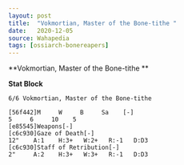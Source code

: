 ```yaml
---
layout: post
title:  "Vokmortian, Master of the Bone-tithe "
date:   2020-12-05
source: Wahapedia
tags: [ossiarch-bonereapers]
---
```


**Vokmortian, Master of the Bone-tithe **

**Stat Block**
```
6/6 Vokmortian, Master of the Bone-tithe 
```

```
[56f442]M     W     B     Sa    [-]
5     6     10    5     
[e85545]Weapons[-]
[c6c930]Gaze of Death[-]
12"    A:1    H:3+   W:2+   R:-1   D:D3  
[c6c930]Staff of Retribution[-]
2"     A:2    H:3+   W:3+   R:-1   D:D3  
```


